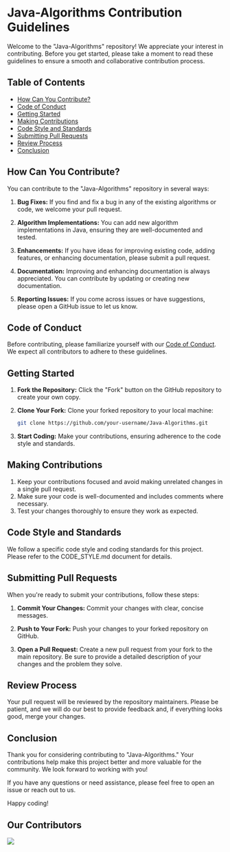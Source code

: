 # Java-Algorithms Contribution Guidelines

Welcome to the "Java-Algorithms" repository! We appreciate your interest in contributing. Before you get started, please take a moment to read these guidelines to ensure a smooth and collaborative contribution process.

## Table of Contents
- [How Can You Contribute?](#how-can-you-contribute)
- [Code of Conduct](#code-of-conduct)
- [Getting Started](#getting-started)
- [Making Contributions](#making-contributions)
- [Code Style and Standards](#code-style-and-standards)
- [Submitting Pull Requests](#submitting-pull-requests)
- [Review Process](#review-process)
- [Conclusion](#conclusion)

## How Can You Contribute?

You can contribute to the "Java-Algorithms" repository in several ways:

1. **Bug Fixes:** If you find and fix a bug in any of the existing algorithms or code, we welcome your pull request.

2. **Algorithm Implementations:** You can add new algorithm implementations in Java, ensuring they are well-documented and tested.

3. **Enhancements:** If you have ideas for improving existing code, adding features, or enhancing documentation, please submit a pull request.

4. **Documentation:** Improving and enhancing documentation is always appreciated. You can contribute by updating or creating new documentation.

5. **Reporting Issues:** If you come across issues or have suggestions, please open a GitHub issue to let us know.

## Code of Conduct

Before contributing, please familiarize yourself with our [Code of Conduct](CODE_OF_CONDUCT.md). We expect all contributors to adhere to these guidelines.

## Getting Started

1. **Fork the Repository:** Click the "Fork" button on the GitHub repository to create your own copy.
2. **Clone Your Fork:** Clone your forked repository to your local machine:

   ```bash
   git clone https://github.com/your-username/Java-Algorithms.git
   ```
3. **Start Coding:** Make your contributions, ensuring adherence to the code style and standards.

## Making Contributions
1. Keep your contributions focused and avoid making unrelated changes in a single pull request.
2. Make sure your code is well-documented and includes comments where necessary.
3. Test your changes thoroughly to ensure they work as expected.
   
## Code Style and Standards
We follow a specific code style and coding standards for this project. Please refer to the CODE_STYLE.md document for details.

## Submitting Pull Requests
When you're ready to submit your contributions, follow these steps:

1. **Commit Your Changes:** Commit your changes with clear, concise messages.

2. **Push to Your Fork:** Push your changes to your forked repository on GitHub.

3. **Open a Pull Request:** Create a new pull request from your fork to the main repository. Be sure to provide a detailed description of your changes and the problem they solve.

## Review Process
Your pull request will be reviewed by the repository maintainers. Please be patient, and we will do our best to provide feedback and, if everything looks good, merge your changes.

## Conclusion
Thank you for considering contributing to "Java-Algorithms." Your contributions help make this project better and more valuable for the community. We look forward to working with you!

If you have any questions or need assistance, please feel free to open an issue or reach out to us.

Happy coding!

## Our Contributors
<a href="https://github.com/shree0241/Java-Algorithms/graphs/contributors">
  <img src="https://contrib.rocks/image?repo=shree0241/Java-Algorithms" />
</a>





